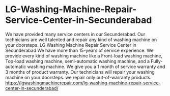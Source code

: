 # LG-Washing-Machine-Repair-Service-Center-in-Secunderabad
We have provided many service centers in our Secunderabad. Our technicians are well talented and repair any kind of washing machine on your doorsteps. LG Washing Machine Repair Service Center in Secunderabad We have more than 15-years of service experience. We provide every kind of washing machine like a Front-load washing machine, Top-load washing machine, semi-automatic washing machine, and a Fully-automatic washing machine. We give you a 1 month of service warranty and 3 months of product warranty. Our technicians will repair your washing machine on your doorsteps. we repair only out-of-warranty products.  https://lgwashingmachinerepair.com/lg-washing-machine-repair-service-center-in-secunderabad/
